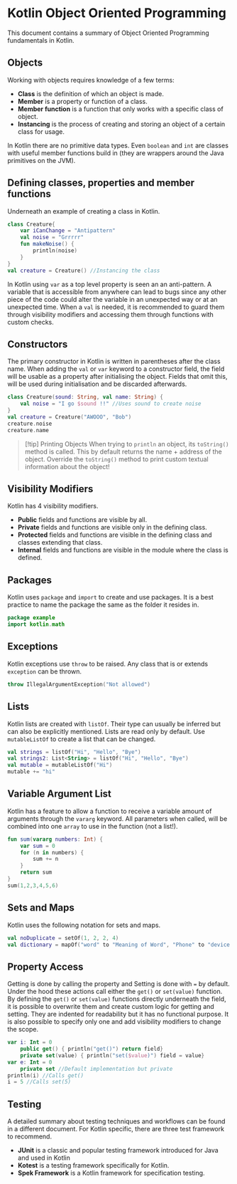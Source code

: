 # Kotlin Object Oriented Programming
This document contains a summary of Object Oriented Programming fundamentals in Kotlin.

## Objects
Working with objects requires knowledge of a few terms:
- **Class** is the definition of which an object is made.
- **Member** is a property or function of a class.
- **Member function** is a function that only works with a specific class of object.
- **Instancing** is the process of creating and storing an object of a certain class for usage.

In Kotlin there are no primitive data types. Even `boolean` and `int` are classes with useful member functions build in (they are wrappers around the Java primitives on the JVM).

## Defining classes, properties and member functions
Underneath an example of creating a class in Kotlin.
```kotlin
class Creature{
	var iCanChange = "Antipattern"
	val noise = "Grrrrr"
	fun makeNoise() {
		println(noise)
	}
}
val creature = Creature() //Instancing the class
```
In Kotlin using `var` as a top level property is seen an an anti-pattern. A variable that is accessible from anywhere can lead to bugs since any other piece of the code could alter the variable in an unexpected way or at an unexpected time. When a `val` is needed, it is recommended to guard them through visibility modifiers and accessing them through functions with custom checks.

## Constructors
The primary constructor in Kotlin is written in parentheses after the class name.
When adding the `val` or `var` keyword to a constructor field, the field will be usable as a property after initialising the object. Fields that omit this, will be used during initialisation and be discarded afterwards. 
```kotlin
class Creature(sound: String, val name: String) {
	val noise = "I go $sound !!" //Uses sound to create noise
}
val creature = Creature("AWOOO", "Bob")
creature.noise
creature.name
```

> [!tip] Printing Objects
> When trying to `println` an object, its `toString()` method is called. This by default returns the name + address of the object. Override the `toString()` method to print custom textual information about the object!


## Visibility Modifiers
Kotlin has 4 visibility modifiers.
- **Public** fields and functions are visible by all.
- **Private** fields and functions are visible only in the defining class.
- **Protected** fields and functions are visible in the defining class and classes extending that class.
- **Internal** fields and functions are visible in the module where the class is defined.

## Packages
Kotlin uses `package` and `import` to create and use packages. It is a best practice to name the package the same as the folder it resides in.
```kotlin
package example
import kotlin.math
```

## Exceptions
Kotlin exceptions use `throw`  to be raised. Any class that is or extends `exception` can be thrown.
```kotlin
throw IllegalArgumentException("Not allowed")
```

## Lists
Kotlin lists are created with `listOf`. Their type can usually be inferred but can also be explicitly mentioned. Lists are read only by default. Use `mutableListOf` to create a list that can be changed.
```kotlin
val strings = listOf("Hi", "Hello", "Bye")
val strings2: List<String> = listOf("Hi", "Hello", "Bye")
val mutable = mutableListOf("Hi")
mutable += "hi"
```

## Variable Argument List
Kotlin has a feature to allow a function to receive a variable amount of arguments through the `vararg` keyword. All parameters when called, will be combined into one `array` to use in the function (not a list!).
```kotlin
fun sum(vararg numbers: Int) {
	var sum = 0
	for (n in numbers) {
		sum += n
	}
	return sum
}
sum(1,2,3,4,5,6)
```

## Sets and Maps
Kotlin uses the following notation for sets and maps.
```kotlin
val noDuplicate = setOf(1, 2, 2, 4)
val dictionary = mapOf("word" to "Meaning of Word", "Phone" to "device for calling")
```

## Property Access
Getting is done by calling the property and Setting is done with `=` by default. 
Under the hood these actions call either the `get()` or `set(value)` function.
By defining the `get()` or `set(value)` functions directly underneath the field, it is possible to overwrite them and create custom logic for getting and setting. They are indented for readability but it has no functional purpose. It is also possible to specify only one  and add visibility modifiers to change the scope.
```kotlin
var i: Int = 0 
	public get() { println("get()") return field} 
	private set(value) { println("set($value)") field = value}
var e: Int = 0
	private set //Default implementation but private
println(i) //Calls get()
i = 5 //Calls set(5)
```

## Testing
A detailed summary about testing techniques and workflows can be found in a different document. For Kotlin specific, there are three test framework to recommend.
- **JUnit** is a classic and popular testing framework introduced for Java and used in Kotlin
- **Kotest** is a testing framework specifically for Kotlin.
- **Spek Framework** is a Kotlin framework for specification testing.